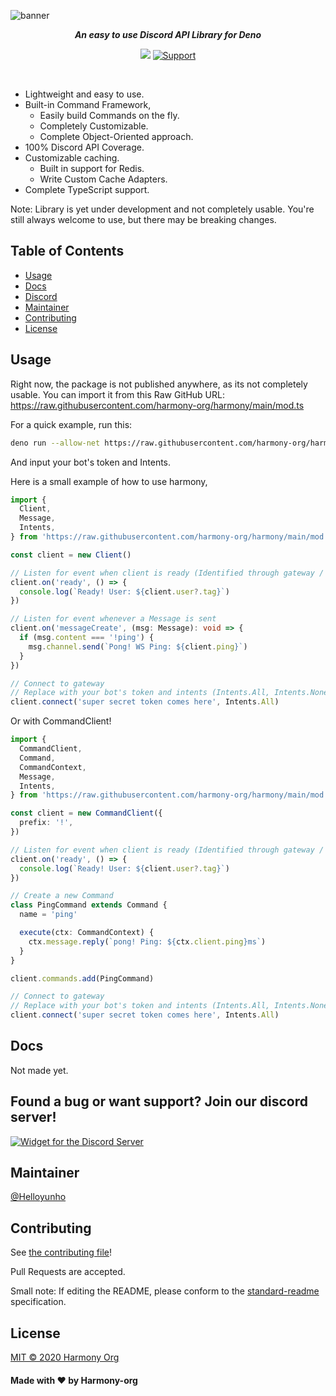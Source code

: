 ![banner](https://cdn.discordapp.com/attachments/783319033730564098/783399012547035176/HarmonyBanner.png)

<p align=center><i><b>An easy to use Discord API Library for Deno</b></i></p>
<p align=center>
<img src="https://img.shields.io/badge/standard--readme-OK-green.svg?style=for-the-badge"/>
<a href=https://discord.gg/WVN2JF2FRv>
  <img src="https://img.shields.io/discord/783319033205751809.svg?label=Discord&logo=Discord&colorB=7289da&style=for-the-badge" alt="Support">
 </a>
</p>
<br>

- Lightweight and easy to use.
- Built-in Command Framework,
  - Easily build Commands on the fly.
  - Completely Customizable.
  - Complete Object-Oriented approach.
- 100% Discord API Coverage.
- Customizable caching.
  - Built in support for Redis.
  - Write Custom Cache Adapters.
- Complete TypeScript support.

Note: Library is yet under development and not completely usable. You're still always welcome to use, but there may be breaking changes.

## Table of Contents

- [Usage](#usage)
- [Docs](#docs)
- [Discord](#discord)
- [Maintainer](#maintainer)
- [Contributing](#contributing)
- [License](#license)

## Usage

Right now, the package is not published anywhere, as its not completely usable.
You can import it from this Raw GitHub URL: https://raw.githubusercontent.com/harmony-org/harmony/main/mod.ts

For a quick example, run this:

```bash
deno run --allow-net https://raw.githubusercontent.com/harmony-org/harmony/main/examples/ping.ts
```

And input your bot's token and Intents.

Here is a small example of how to use harmony,

```ts
import {
  Client,
  Message,
  Intents,
} from 'https://raw.githubusercontent.com/harmony-org/harmony/main/mod.ts'

const client = new Client()

// Listen for event when client is ready (Identified through gateway / Resumed)
client.on('ready', () => {
  console.log(`Ready! User: ${client.user?.tag}`)
})

// Listen for event whenever a Message is sent
client.on('messageCreate', (msg: Message): void => {
  if (msg.content === '!ping') {
    msg.channel.send(`Pong! WS Ping: ${client.ping}`)
  }
})

// Connect to gateway
// Replace with your bot's token and intents (Intents.All, Intents.None, Intents.Presence, Intents.GuildMembers)
client.connect('super secret token comes here', Intents.All)
```

Or with CommandClient!

```ts
import {
  CommandClient,
  Command,
  CommandContext,
  Message,
  Intents,
} from 'https://raw.githubusercontent.com/harmony-org/harmony/main/mod.ts'

const client = new CommandClient({
  prefix: '!',
})

// Listen for event when client is ready (Identified through gateway / Resumed)
client.on('ready', () => {
  console.log(`Ready! User: ${client.user?.tag}`)
})

// Create a new Command
class PingCommand extends Command {
  name = 'ping'

  execute(ctx: CommandContext) {
    ctx.message.reply(`pong! Ping: ${ctx.client.ping}ms`)
  }
}

client.commands.add(PingCommand)

// Connect to gateway
// Replace with your bot's token and intents (Intents.All, Intents.None, Intents.Presence, Intents.GuildMembers)
client.connect('super secret token comes here', Intents.All)
```

## Docs

Not made yet.

## Found a bug or want support? Join our discord server!

[![Widget for the Discord Server](https://discord.com/api/guilds/783319033205751809/widget.png?style=banner1)](https://discord.gg/WVN2JF2FRv)

## Maintainer

[@Helloyunho](https://github.com/Helloyunho)

## Contributing

See [the contributing file](CONTRIBUTING.md)!

Pull Requests are accepted.

Small note: If editing the README, please conform to the [standard-readme](https://github.com/RichardLitt/standard-readme) specification.

## License

[MIT © 2020 Harmony Org](LICENSE)

#### Made with ❤ by Harmony-org

